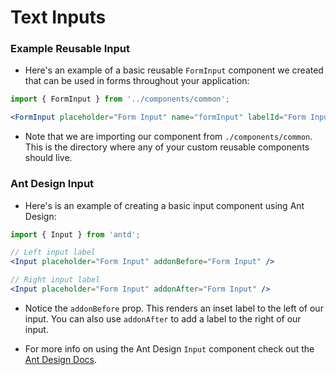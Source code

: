 # Text Inputs

### Example Reusable Input

- Here's an example of a basic reusable `FormInput` component we created that can be used in forms throughout your application:

```jsx
import { FormInput } from '../components/common';

<FormInput placeholder="Form Input" name="formInput" labelId="Form Input" />;
```

- Note that we are importing our component from `./components/common`. This is the directory where any of your custom reusable components should live.

### Ant Design Input

- Here's is an example of creating a basic input component using Ant Design:

```jsx
import { Input } from 'antd';

// Left input label
<Input placeholder="Form Input" addonBefore="Form Input" />

// Right input label
<Input placeholder="Form Input" addonAfter="Form Input" />
```

- Notice the `addonBefore` prop. This renders an inset label to the left of our input. You can also use `addonAfter` to add a label to the right of our input.

- For more info on using the Ant Design `Input` component check out the <a href="https://ant.design/components/input/" target="_blank">Ant Design Docs</a>.
